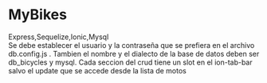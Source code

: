 # MyBikes
Express,Sequelize,Ionic,Mysql               
Se debe establecer el usuario y la contraseña que se prefiera en el archivo db.config.js .
Tambien el nombre y el dialecto de la base de datos deben ser db_bicycles y mysql.
Cada seccion del crud tiene un slot en el ion-tab-bar salvo el update que se accede desde la lista de motos

